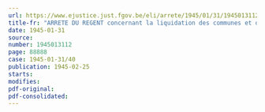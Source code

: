 ```yaml
---
url: https://www.ejustice.just.fgov.be/eli/arrete/1945/01/31/1945013112/justel
title-fr: "ARRETE DU REGENT concernant la liquidation des communes et des commissions d'assistance publique de fait créées durant l'occupation"
date: 1945-01-31
source:
number: 1945013112
page: 88888
case: 1945-01-31/40
publication: 1945-02-25
starts:
modifies:
pdf-original:
pdf-consolidated:
---
```


